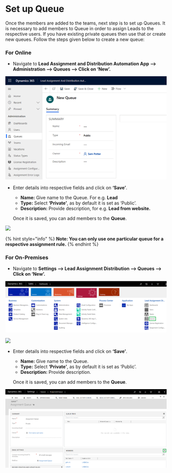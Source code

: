 # Set up Queue

Once the members are added to the teams, next step is to set up Queues. It is necessary to add members to Queue in order to assign Leads to the respective users. If you have existing private queues then use that or create new queues. Follow the steps given below to create a new queue:

### For Online

* Navigate to **Lead Assignment and Distribution Automation App --> Administration --> Queues --> Click on ‘New’.**

![](../../.gitbook/assets/Q.png)

*   Enter details into respective fields and click on **‘Save’**.&#x20;

    * **Name:** Give name to the Queue. For e.g. **Lead**&#x20;
    * **Type:** Select **‘Private’**, as by default it is set as ‘Public’.&#x20;
    * **Description:** Provide description, for e.g. **Lead from website.**

    Once it is saved, you can add members to the **Queue**.

![](../../.gitbook/assets/Queue\_2.1.png)

{% hint style="info" %}
**Note: You can only use one particular queue for a respective assignment rule.**
{% endhint %}

###

### For On-Premises

* Navigate to **Settings --> Lead Assignment Distribution --> Queues --> Click on ‘New’.**

![](<../../.gitbook/assets/image (47).png>)

![](<../../.gitbook/assets/LADA Queue\_2.png>)

*   Enter details into respective fields and click on **‘Save’**.&#x20;

    * **Name:** Give name to the Queue.
    * **Type:** Select **‘Private’**, as by default it is set as ‘Public’.&#x20;
    * **Description:** Provide description.

    Once it is saved, you can add members to the **Queue**.

![](<../../.gitbook/assets/image (227).png>)
